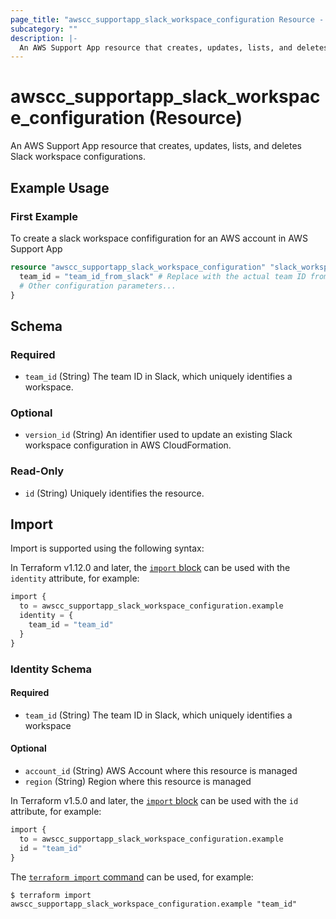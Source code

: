 ```yaml
---
page_title: "awscc_supportapp_slack_workspace_configuration Resource - terraform-provider-awscc"
subcategory: ""
description: |-
  An AWS Support App resource that creates, updates, lists, and deletes Slack workspace configurations.
---
```


# awscc_supportapp_slack_workspace_configuration (Resource)

An AWS Support App resource that creates, updates, lists, and deletes Slack workspace configurations.

## Example Usage

### First Example
To create a slack workspace confifiguration for an AWS account in AWS Support App 
```terraform
resource "awscc_supportapp_slack_workspace_configuration" "slack_workspace_example" {
  team_id = "team_id_from_slack" # Replace with the actual team ID from Slack
  # Other configuration parameters...
}
```


<!-- schema generated by tfplugindocs -->
## Schema

### Required

- `team_id` (String) The team ID in Slack, which uniquely identifies a workspace.

### Optional

- `version_id` (String) An identifier used to update an existing Slack workspace configuration in AWS CloudFormation.

### Read-Only

- `id` (String) Uniquely identifies the resource.

## Import

Import is supported using the following syntax:

In Terraform v1.12.0 and later, the [`import` block](https://developer.hashicorp.com/terraform/language/import) can be used with the `identity` attribute, for example:

```terraform
import {
  to = awscc_supportapp_slack_workspace_configuration.example
  identity = {
    team_id = "team_id"
  }
}
```

<!-- schema generated by tfplugindocs -->
### Identity Schema

#### Required

- `team_id` (String) The team ID in Slack, which uniquely identifies a workspace

#### Optional

- `account_id` (String) AWS Account where this resource is managed
- `region` (String) Region where this resource is managed

In Terraform v1.5.0 and later, the [`import` block](https://developer.hashicorp.com/terraform/language/import) can be used with the `id` attribute, for example:

```terraform
import {
  to = awscc_supportapp_slack_workspace_configuration.example
  id = "team_id"
}
```

The [`terraform import` command](https://developer.hashicorp.com/terraform/cli/commands/import) can be used, for example:

```shell
$ terraform import awscc_supportapp_slack_workspace_configuration.example "team_id"
```